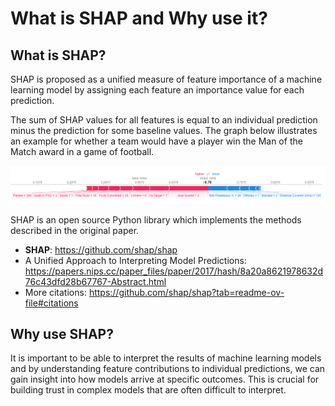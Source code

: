 # What is SHAP and Why use it?

## What is SHAP?

SHAP is proposed as a unified measure of feature importance of a machine learning model by assigning each feature an importance value for each prediction.

The sum of SHAP values for all features is equal to an individual prediction minus the prediction for some baseline values. The graph below illustrates an example for whether a team would have a player win the Man of the Match award in a game of football.

![Shapley: Explainer Graph](assets/images/shap_explainer_graph.png)

SHAP is an open source Python library which implements the methods described in the original paper.

* **SHAP**: https://github.com/shap/shap
* A Unified Approach to Interpreting Model Predictions: https://papers.nips.cc/paper_files/paper/2017/hash/8a20a8621978632d76c43dfd28b67767-Abstract.html
* More citations: https://github.com/shap/shap?tab=readme-ov-file#citations

## Why use SHAP?

It is important to be able to interpret the results of machine learning models and by understanding feature contributions to individual predictions, we can gain insight into how models arrive at specific outcomes. This is crucial for building trust in complex models that are often difficult to interpret.